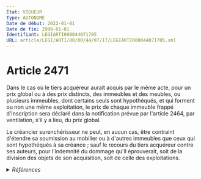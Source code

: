 ```yaml
---
État: VIGUEUR
Type: AUTONOME
Date de début: 2022-01-01
Date de fin: 2999-01-01
Identifiant: LEGIARTI000044071705
URL: article/LEGI/ARTI/00/00/44/07/17/LEGIARTI000044071705.xml
---
```


<h1>Article 2471</h1>

Dans le cas où le tiers acquéreur aurait acquis par le même acte, pour un prix
global ou à des prix distincts, des immeubles et des meubles, ou plusieurs
immeubles, dont certains seuls sont hypothéqués, et qui forment ou non une même
exploitation, le prix de chaque immeuble frappé d'inscription sera déclaré dans
la notification prévue par l'article 2464, par ventilation, s'il y a lieu, du
prix global.<br />

Le créancier surenchérisseur ne peut, en aucun cas, être contraint d'étendre sa
soumission au mobilier ou à d'autres immeubles que ceux qui sont hypothéqués à
sa créance ; sauf le recours du tiers acquéreur contre ses auteurs, pour
l'indemnité du dommage qu'il éprouverait, soit de la division des objets de son
acquisition, soit de celle des exploitations.


<details>
  <summary><em>Références</em></summary>

  <h2>Articles faisant référence à l'article</h2>
  
  <ul>
    <li>
      <a href="https://legal.tricoteuses.fr//redirection/LEGIARTI000044045538?vers=git&vers=legifrance">Ordonnance n° 2021-1192 du 15 septembre 2021 portant réforme du droit des sûretés - article 23 ENTIEREMENT_MODIF</a> MODIFIE source
    </li>
    <li>
      <a href="https://legal.tricoteuses.fr//redirection/LEGIARTI000044045526?vers=git&vers=legifrance">Ordonnance n° 2021-1192 du 15 septembre 2021 portant réforme du droit des sûretés - article 15 ENTIEREMENT_MODIF</a> MODIFIE source
    </li>
  </ul>
  
  <h2>Références faites par l'article</h2>
  
  <ul>
    <li>
      2021-09-15 MODIFIE cible <a href="https://legal.tricoteuses.fr//redirection/LEGIARTI000044045526?vers=git&vers=legifrance">Ordonnance n° 2021-1192 du 15 septembre 2021 portant réforme du droit des sûretés - article 15 ENTIEREMENT_MODIF</a>
    </li>
    <li>
      2021-09-15 MODIFIE cible <a href="https://legal.tricoteuses.fr//redirection/LEGIARTI000044045538?vers=git&vers=legifrance">Ordonnance n° 2021-1192 du 15 septembre 2021 portant réforme du droit des sûretés - article 23 ENTIEREMENT_MODIF</a>
    </li>
    <li>
      2999-01-01 CONCORDE cible <a href="https://legal.tricoteuses.fr//redirection/LEGIARTI000006446738?vers=git&vers=legifrance">Code civil - article 2176 AUTONOME TRANSFERE, en vigueur du 1804-03-21 au 2006-03-24</a>
    </li>
    <li>
      2999-01-01 CONCORDANCE source <a href="https://legal.tricoteuses.fr//redirection/LEGIARTI000006446738?vers=git&vers=legifrance">Code civil - article 2176 AUTONOME TRANSFERE, en vigueur du 1804-03-21 au 2006-03-24</a>
    </li>
    <li>
      CODIFICATION source Loi 1804-03-19
    </li>
  </ul>
</details>
